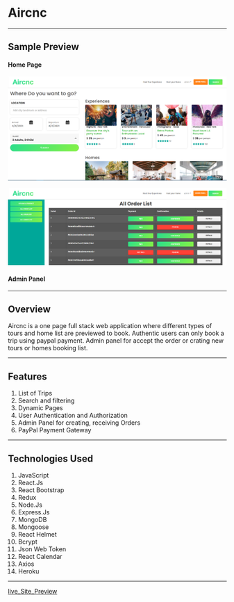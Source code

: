 # Aircnc
---

## Sample Preview

#### Home Page
![GitHub Logo](./homepage.png)

![GitHub Logo](./adminpanel.png)
#### Admin Panel

---
## Overview
Aircnc is a one page full stack web application where different types of tours and home list are previewed to book. Authentic users can only book a trip using paypal payment. Admin panel for accept the order or crating new tours or homes booking list.

---
## Features
1. List of Trips
2. Search and filtering 
3. Dynamic Pages
4. User Authentication and Authorization
5. Admin Panel for creating, receiving Orders 
6. PayPal Payment Gateway

---

## Technologies Used
1. JavaScript
2. React.Js
3. React Bootstrap
4. Redux
5. Node.Js
6. Express.Js
7. MongoDB
8. Mongoose
9. React Helmet
10. Bcrypt
11. Json Web Token
12. React Calendar
13. Axios
14. Heroku
    

---
[live_Site_Preview](https://aircncweb.netlify.app/)
